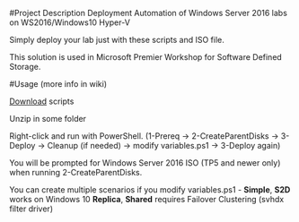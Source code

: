 #Project Description
 Deployment Automation of Windows Server 2016 labs on WS2016/Windows10 Hyper-V

Simply deploy your lab just with these scripts and ISO file.

 This solution is used in Microsoft Premier Workshop for Software Defined Storage.

#Usage (more info in wiki)

 [Download](https://github.com/Microsoft/ws2016lab/blob/master/scripts.zip?raw=true) scripts
 
 Unzip in some folder
 
 Right-click and run with PowerShell. (1-Prereq -> 2-CreateParentDisks -> 3-Deploy -> Cleanup (if needed) -> modify variables.ps1 -> 3-Deploy again)

 You will be prompted for Windows Server 2016 ISO (TP5 and newer only) when running 2-CreateParentDisks. 

 You can create multiple scenarios if you modify variables.ps1 - **Simple**, **S2D** works on Windows 10
 **Replica**, **Shared** requires Failover Clustering (svhdx filter driver)

